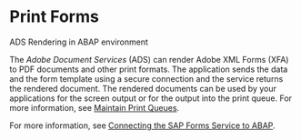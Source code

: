 <!-- loio959664fed2114b7ba070c5bc8b4beba2 -->

# Print Forms

ADS Rendering in ABAP environment

The *Adobe Document Services* \(ADS\) can render Adobe XML Forms \(XFA\) to PDF documents and other print formats. The application sends the data and the form template using a secure connection and the service returns the rendered document. The rendered documents can be used by your applications for the screen output or for the output into the print queue. For more information, see [Maintain Print Queues](../50-administration-and-ops/maintain-print-queues-9dd6f64.md).

For more information, see [Connecting the SAP Forms Service to ABAP](https://help.sap.com/viewer/DRAFT/9aa65244c65849fba9c59b3e58d5270f/Internal/en-US/3a3655f996ad4c22bb21ebe7a7cf2d0a.html).


